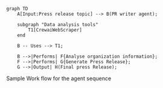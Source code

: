 ```mermaid
graph TD
    A[Input:Press release topic] --> B(PR writer agent);

    subgraph "Data analysis tools"
        T1[CrewaiWebScraper]
    end

    B -- Uses --> T1;

    B -->|Performs| F{Analyse organization information};
    F -->|Performs| G{Generate Press Release};
    G -->|Output| H(Final press Release);
```

Sample Work flow for the agent sequence